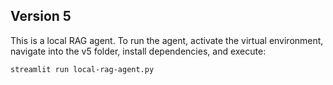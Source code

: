 ## Version 5

This is a local RAG agent.
To run the agent, activate the virtual environment, navigate into the v5 folder, install dependencies, and execute:

```
streamlit run local-rag-agent.py
```